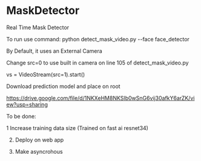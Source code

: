 # MaskDetector
Real Time Mask Detector

To run use command: python detect_mask_video.py --face face_detector 

By Default, it uses an External Camera

Change src=0 to use built in camera on line 105 of detect_mask_video.py

vs = VideoStream(src=1).start()

Download prediction model and place on root

https://drive.google.com/file/d/1NKXeHM8NKSIb0wSnG6vij30afkY6arZK/view?usp=sharing

To be done:


1 Increase training data size (Trained on fast ai resnet34)

2. Deploy on web app

3. Make asyncrohous


